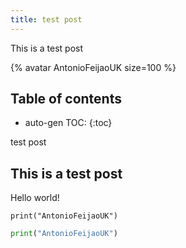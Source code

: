 ```yaml
---
title: test post
---
```


This is a test post

{% avatar AntonioFeijaoUK size=100 %}


## Table of contents

* auto-gen TOC:
{:toc}

test post

## This is a test post

Hello world!

```
print("AntonioFeijaoUK")
```


```python
print("AntonioFeijaoUK")
```

